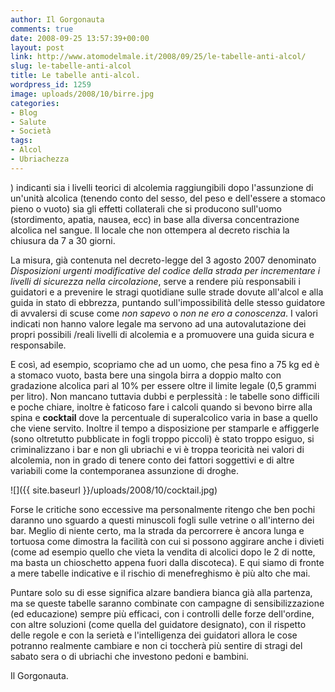 ```yaml
---
author: Il Gorgonauta
comments: true
date: 2008-09-25 13:57:39+00:00
layout: post
link: http://www.atomodelmale.it/2008/09/25/le-tabelle-anti-alcol/
slug: le-tabelle-anti-alcol
title: Le tabelle anti-alcol.
wordpress_id: 1259
image: uploads/2008/10/birre.jpg
categories:
- Blog
- Salute
- Società
tags:
- Alcol
- Ubriachezza
---
```


) indicanti sia i livelli teorici di alcolemia raggiungibili dopo l'assunzione di un'unità alcolica (tenendo conto del sesso, del peso e dell'essere a stomaco pieno o vuoto) sia gli effetti collaterali che si producono sull'uomo (stordimento, apatia, nausea, ecc) in base alla diversa concentrazione alcolica nel sangue. Il locale che non ottempera al decreto rischia la chiusura da 7 a 30 giorni.

La misura, già contenuta nel decreto-legge del 3 agosto 2007 denominato _Disposizioni urgenti modificative del codice della strada per incrementare i livelli di sicurezza nella circolazione_, serve a rendere più responsabili i guidatori e a prevenire le stragi quotidiane sulle strade dovute all'alcol e alla guida in stato di ebbrezza, puntando sull'impossibilità delle stesso guidatore di avvalersi di scuse come _non sapevo_ o _non ne ero a conoscenza_. I valori indicati non hanno valore legale ma servono ad una autovalutazione dei propri possibili /reali livelli di alcolemia e a promuovere una guida sicura e responsabile.

E così, ad esempio, scopriamo che ad un uomo, che pesa fino a 75 kg ed è a stomaco vuoto, basta bere una singola birra a doppio malto con gradazione alcolica pari al 10% per essere oltre il limite legale (0,5 grammi per litro). Non mancano tuttavia dubbi e perplessità : le tabelle sono difficili e poche chiare, inoltre è faticoso fare i calcoli quando si bevono birre alla spina e **cocktail** dove la percentuale di superalcolico varia in base a quello che viene servito. Inoltre il tempo a disposizione per stamparle e affiggerle (sono oltretutto pubblicate in fogli troppo piccoli) è stato troppo esiguo, si criminalizzano i bar e non gli ubriachi e vi è troppa teoricità nei valori di alcolemia, non in grado di tenere conto dei fattori soggettivi e di altre variabili come la contemporanea assunzione di droghe.

![]({{ site.baseurl }}/uploads/2008/10/cocktail.jpg)

Forse le critiche sono eccessive ma personalmente ritengo che ben pochi daranno uno sguardo a questi minuscoli fogli sulle vetrine o all'interno dei bar. Meglio di niente certo, ma la strada da percorrere è ancora lunga e tortuosa come dimostra la facilità con cui si possono aggirare anche i divieti (come ad esempio quello che vieta la vendita di alcolici dopo le 2 di notte, ma basta un chioschetto appena fuori dalla discoteca). E qui siamo di fronte a mere tabelle indicative e il rischio di menefreghismo è più alto che mai.

Puntare solo su di esse significa alzare bandiera bianca già alla partenza, ma se queste tabelle saranno combinate con campagne di sensibilizzazione (ed educazione) sempre più efficaci, con i controlli delle forze dell'ordine, con altre soluzioni (come quella del guidatore designato), con il rispetto delle regole e con la serietà e l'intelligenza dei guidatori allora le cose potranno realmente cambiare e non ci toccherà più sentire di stragi del sabato sera o di ubriachi che investono pedoni e bambini.

Il Gorgonauta.
